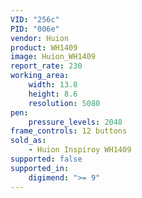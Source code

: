 ```yaml
---
VID: "256c"
PID: "006e"
vendor: Huion
product: WH1409
image: Huion_WH1409
report_rate: 230
working_area:
    width: 13.8
    height: 8.6
    resolution: 5080
pen:
    pressure_levels: 2048
frame_controls: 12 buttons
sold_as:
    - Huion Inspiroy WH1409
supported: false
supported_in:
    digimend: ">= 9"
---
```

